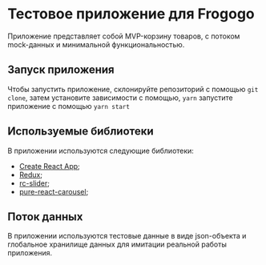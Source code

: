 # Тестовое приложение для Frogogo
Приложение представляет собой MVP-корзину товаров, с потоком mock-данных и минимальной функциональностью.

## Запуск приложения
Чтобы запустить приложение, склонируйте репозиторий с помощью
```git clone```,
затем установите зависимости с помощью, 
```yarn```
запустите приложение с помощью
```yarn start```

## Используемые библиотеки
В приложении используются следующие библиотеки:
+ [Create React App](https://github.com/facebook/create-react-app);
+ [Redux](https://github.com/reduxjs/redux);
+ [rc-slider](https://github.com/schrodinger/rc-slider);
+ [pure-react-carousel](https://github.com/express-labs/pure-react-carousel#readme);

## Поток данных
В приложении используются тестовые данные в виде json-объекта и глобальное хранилище данных для имитации реальной работы приложения.
